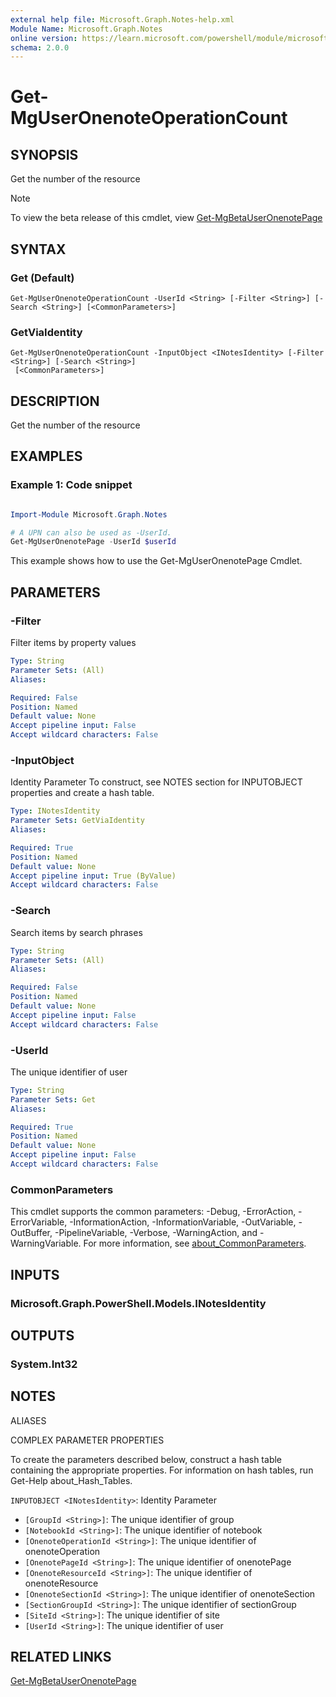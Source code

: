```yaml
---
external help file: Microsoft.Graph.Notes-help.xml
Module Name: Microsoft.Graph.Notes
online version: https://learn.microsoft.com/powershell/module/microsoft.graph.notes/get-mguseronenoteoperationcount
schema: 2.0.0
---
```


# Get-MgUserOnenoteOperationCount

## SYNOPSIS
Get the number of the resource

> [!NOTE]
> To view the beta release of this cmdlet, view [Get-MgBetaUserOnenotePage](/powershell/module/Microsoft.Graph.Beta.Notes/Get-MgBetaUserOnenotePage?view=graph-powershell-beta)

## SYNTAX

### Get (Default)
```
Get-MgUserOnenoteOperationCount -UserId <String> [-Filter <String>] [-Search <String>] [<CommonParameters>]
```

### GetViaIdentity
```
Get-MgUserOnenoteOperationCount -InputObject <INotesIdentity> [-Filter <String>] [-Search <String>]
 [<CommonParameters>]
```

## DESCRIPTION
Get the number of the resource

## EXAMPLES
### Example 1: Code snippet

```powershell

Import-Module Microsoft.Graph.Notes

# A UPN can also be used as -UserId.
Get-MgUserOnenotePage -UserId $userId

```
This example shows how to use the Get-MgUserOnenotePage Cmdlet.


## PARAMETERS

### -Filter
Filter items by property values

```yaml
Type: String
Parameter Sets: (All)
Aliases:

Required: False
Position: Named
Default value: None
Accept pipeline input: False
Accept wildcard characters: False
```

### -InputObject
Identity Parameter
To construct, see NOTES section for INPUTOBJECT properties and create a hash table.

```yaml
Type: INotesIdentity
Parameter Sets: GetViaIdentity
Aliases:

Required: True
Position: Named
Default value: None
Accept pipeline input: True (ByValue)
Accept wildcard characters: False
```

### -Search
Search items by search phrases

```yaml
Type: String
Parameter Sets: (All)
Aliases:

Required: False
Position: Named
Default value: None
Accept pipeline input: False
Accept wildcard characters: False
```

### -UserId
The unique identifier of user

```yaml
Type: String
Parameter Sets: Get
Aliases:

Required: True
Position: Named
Default value: None
Accept pipeline input: False
Accept wildcard characters: False
```

### CommonParameters
This cmdlet supports the common parameters: -Debug, -ErrorAction, -ErrorVariable, -InformationAction, -InformationVariable, -OutVariable, -OutBuffer, -PipelineVariable, -Verbose, -WarningAction, and -WarningVariable. For more information, see [about_CommonParameters](http://go.microsoft.com/fwlink/?LinkID=113216).

## INPUTS

### Microsoft.Graph.PowerShell.Models.INotesIdentity
## OUTPUTS

### System.Int32
## NOTES

ALIASES

COMPLEX PARAMETER PROPERTIES

To create the parameters described below, construct a hash table containing the appropriate properties. For information on hash tables, run Get-Help about_Hash_Tables.


`INPUTOBJECT <INotesIdentity>`: Identity Parameter
  - `[GroupId <String>]`: The unique identifier of group
  - `[NotebookId <String>]`: The unique identifier of notebook
  - `[OnenoteOperationId <String>]`: The unique identifier of onenoteOperation
  - `[OnenotePageId <String>]`: The unique identifier of onenotePage
  - `[OnenoteResourceId <String>]`: The unique identifier of onenoteResource
  - `[OnenoteSectionId <String>]`: The unique identifier of onenoteSection
  - `[SectionGroupId <String>]`: The unique identifier of sectionGroup
  - `[SiteId <String>]`: The unique identifier of site
  - `[UserId <String>]`: The unique identifier of user

## RELATED LINKS
[Get-MgBetaUserOnenotePage](/powershell/module/Microsoft.Graph.Beta.Notes/Get-MgBetaUserOnenotePage?view=graph-powershell-beta)
